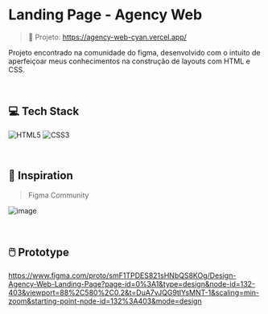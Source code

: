 # Landing Page - Agency Web
> 🔗 Projeto: <https://agency-web-cyan.vercel.app/>

Projeto encontrado na comunidade do figma, desenvolvido com o intuito de aperfeiçoar meus conhecimentos na construção de layouts com HTML e CSS.

<br>

## 💻 Tech Stack
![HTML5](https://img.shields.io/badge/html5-%23E34F26.svg?style=for-the-badge&logo=html5&logoColor=white) ![CSS3](https://img.shields.io/badge/css3-%231572B6.svg?style=for-the-badge&logo=css3&logoColor=white)
  
<br>

## 🎨 Inspiration
> Figma Community

![image](https://github.com/marcosprofile/AgencyWeb/assets/86635292/b4364722-0e03-429e-b9a9-5c703e50b1f2)

<br>

## 🖱️ Prototype
https://www.figma.com/proto/smF1TPDES821sHNbQS8KOg/Design-Agency-Web-Landing-Page?page-id=0%3A1&type=design&node-id=132-403&viewport=88%2C580%2C0.2&t=DuA7vJQG9tIYsMNT-1&scaling=min-zoom&starting-point-node-id=132%3A403&mode=design
